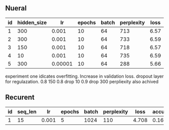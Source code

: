 ## Nueral

| id | hidden_size | lr | epochs | batch |  perplexity | loss | accuracy |
|----|-------------|----|-------|--------|-------------|------|----------|
| 1  | 300 | 0.001 | 10 | 64 | 713 | 6.57 | 0.11 |
| 2  | 300 | 0.001 | 10 | 64 | 733 | 6.59 | 0.06 |
| 3  | 150 | 0.001 | 10 | 64 | 718 | 6.57 | 0.06  |
| 4  | 10 | 0.001 | 10 | 64 | 735 | 6.59 | 0.06  |
| 5 | 300 | 0.00001 | 10 | 64 | 288 | 5.66 | 0.13 |


experiment one idicates overfitting. Increase in validation loss.
dropout layer for regulazation. 0.8
150 0.8 drop
10 0.9 drop
300 perpliexity also achived


## Recurent

| id | seq_len | lr | epochs | batch |  perplexity | loss | accuracy |
|----|---------|----|--------|-------|--------------|------|----------|
| 1  | 15 | 0.001 | 5 | 1024 | 110 | 4.708 | 0.16 |